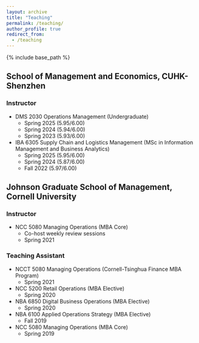 ```yaml
---
layout: archive
title: "Teaching"
permalink: /teaching/
author_profile: true
redirect_from:
  - /teaching
---
```


{% include base_path %}

## School of Management and Economics, CUHK-Shenzhen
### Instructor
* DMS 2030 Operations Management (Undergraduate)
  * Spring 2025 (5.95/6.00)
  * Spring 2024 (5.94/6.00)
  * Spring 2023 (5.93/6.00)
* IBA 6305 Supply Chain and Logistics Management (MSc in Information Management and Business Analytics)
  * Spring 2025 (5.95/6.00)
  * Spring 2024 (5.87/6.00)
  * Fall 2022 (5.97/6.00)

## Johnson Graduate School of Management, Cornell University
### Instructor
* NCC 5080 Managing Operations (MBA Core)
   * Co-host weekly review sessions
   * Spring 2021

### Teaching Assistant
* NCCT 5080 Managing Operations (Cornell-Tsinghua Finance MBA Program)
    * Spring 2021
* NCC 5200 Retail Operations (MBA Elective)
    * Spring 2020
* NBA 6850 Digital Business Operations (MBA Elective)
    * Spring 2020
* NBA 6100 Applied Operations Strategy (MBA Elective)
    * Fall 2019
* NCC 5080 Managing Operations (MBA Core)
    * Spring 2019



